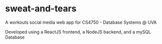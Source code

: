# sweat-and-tears
A workouts social media web app for CS4750 - Database Systems @ UVA

Developed using a ReactJS frontend, a NodeJS backend, and a mySQL Database
